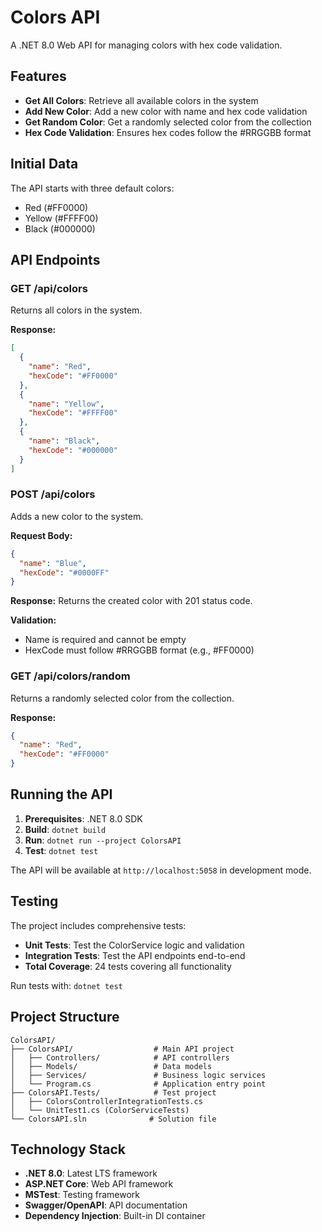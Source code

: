 # Colors API

A .NET 8.0 Web API for managing colors with hex code validation.

## Features

- **Get All Colors**: Retrieve all available colors in the system
- **Add New Color**: Add a new color with name and hex code validation
- **Get Random Color**: Get a randomly selected color from the collection
- **Hex Code Validation**: Ensures hex codes follow the #RRGGBB format

## Initial Data

The API starts with three default colors:
- Red (#FF0000)
- Yellow (#FFFF00) 
- Black (#000000)

## API Endpoints

### GET /api/colors
Returns all colors in the system.

**Response:**
```json
[
  {
    "name": "Red",
    "hexCode": "#FF0000"
  },
  {
    "name": "Yellow", 
    "hexCode": "#FFFF00"
  },
  {
    "name": "Black",
    "hexCode": "#000000"
  }
]
```

### POST /api/colors
Adds a new color to the system.

**Request Body:**
```json
{
  "name": "Blue",
  "hexCode": "#0000FF"
}
```

**Response:** Returns the created color with 201 status code.

**Validation:**
- Name is required and cannot be empty
- HexCode must follow #RRGGBB format (e.g., #FF0000)

### GET /api/colors/random
Returns a randomly selected color from the collection.

**Response:**
```json
{
  "name": "Red",
  "hexCode": "#FF0000"
}
```

## Running the API

1. **Prerequisites**: .NET 8.0 SDK
2. **Build**: `dotnet build`
3. **Run**: `dotnet run --project ColorsAPI`
4. **Test**: `dotnet test`

The API will be available at `http://localhost:5058` in development mode.

## Testing

The project includes comprehensive tests:
- **Unit Tests**: Test the ColorService logic and validation
- **Integration Tests**: Test the API endpoints end-to-end
- **Total Coverage**: 24 tests covering all functionality

Run tests with: `dotnet test`

## Project Structure

```
ColorsAPI/
├── ColorsAPI/                  # Main API project
│   ├── Controllers/            # API controllers
│   ├── Models/                 # Data models
│   ├── Services/               # Business logic services
│   └── Program.cs              # Application entry point
├── ColorsAPI.Tests/            # Test project
│   ├── ColorsControllerIntegrationTests.cs
│   └── UnitTest1.cs (ColorServiceTests)
└── ColorsAPI.sln              # Solution file
```

## Technology Stack

- **.NET 8.0**: Latest LTS framework
- **ASP.NET Core**: Web API framework
- **MSTest**: Testing framework
- **Swagger/OpenAPI**: API documentation
- **Dependency Injection**: Built-in DI container
